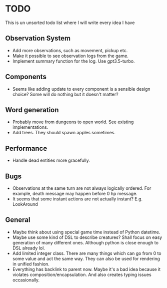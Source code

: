 # TODO

This is un unsorted todo list where I will write every idea I have

## Observation System
* Add more observations, such as movement, pickup etc.
* Make it possible to see observation logs from the game.
* Implement summary function for the log. Use gpt3.5-turbo.

## Components
* Seems like adding update to every component is a sensible design choice? Some will do nothing but it doesn't matter?

## Word generation
* Probably move from dungeons to open world. See existing implementations.
* Add trees. They should spawn apples sometimes.

## Performance
* Handle dead entities more gracefully.

## Bugs
* Observations at the same turn are not always logically ordered. For example, death message may happen before 0 hp message.
* It seems that some instant actions are not actually instant? E.g. LookAround

## General
* Maybe think about using special game time instead of Python datetime.
* Maybe use some kind of DSL to describe creatures? Shall focus on easy generation of many different ones. Although python is close enough to DSL already lol.
* Add limited integer class. There are many things which can go from 0 to some value and act the same way. They can also be used for rendering in unified fashion.
* Everything has backlink to parent now. Maybe it's a bad idea because it violates composition/encapsulation. And also creates typing issues occasionally.
